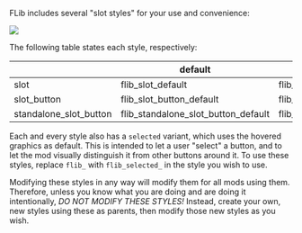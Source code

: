 FLib includes several "slot styles" for your use and convenience:

![](https://raw.githubusercontent.com/factoriolib/flib/a4eb6f47828cad98b63d8bed78b9af6106891c45/docs/assets/slot-style-examples.png)

The following table states each style, respectively:

|                        | default                             | red                             | yellow                             | green                             | cyan                             | blue                             | purple                             | pink                             |
| ---------------------- | ----------------------------------- | ------------------------------- | ---------------------------------- | --------------------------------- | -------------------------------- | -------------------------------- | ---------------------------------- | -------------------------------- |
| slot                   | flib_slot_default                   | flib_slot_red                   | flib_slot_yellow                   | flib_slot_green                   | flib_slot_cyan                   | flib_slot_blue                   | flib_slot_purple                   | flib_slot_pink                   |
| slot_button            | flib_slot_button_default            | flib_slot_button_red            | flib_slot_button_yellow            | flib_slot_button_green            | flib_slot_button_cyan            | flib_slot_button_blue            | flib_slot_button_purple            | flib_slot_button_pink            |
| standalone_slot_button | flib_standalone_slot_button_default | flib_standalone_slot_button_red | flib_standalone_slot_button_yellow | flib_standalone_slot_button_green | flib_standalone_slot_button_cyan | flib_standalone_slot_button_blue | flib_standalone_slot_button_purple | flib_standalone_slot_button_pink |

Each and every style also has a `selected` variant, which uses the hovered graphics as default. This is intended to let a user "select" a button, and to let the mod visually distinguish it from other buttons around it. To use these styles, replace `flib_` with `flib_selected_` in the style you wish to use.

Modifying these styles in any way will modify them for all mods using them. Therefore, unless you know what you are doing and are doing it intentionally, _DO NOT MODIFY THESE STYLES!_ Instead, create your own, new styles using these as parents, then modify those new styles as you wish.
